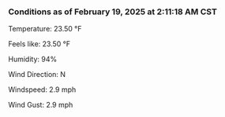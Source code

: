 ### Conditions as of February 19, 2025 at 2:11:18 AM CST 

Temperature: 23.50 &deg;F

Feels like: 23.50 &deg;F

Humidity: 94%

Wind Direction: N

Windspeed: 2.9 mph

Wind Gust: 2.9 mph

